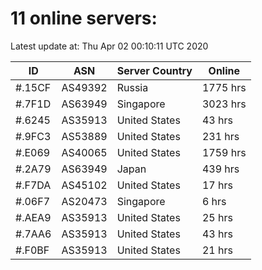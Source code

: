 # 11 online servers:

Latest update at: Thu Apr 02 00:10:11 UTC 2020

| ID | ASN | Server Country | Online |
| -- | --- | -------------- | ------ |
| #.15CF | AS49392 | Russia | 1775 hrs |
| #.7F1D | AS63949 | Singapore | 3023 hrs |
| #.6245 | AS35913 | United States | 43 hrs |
| #.9FC3 | AS53889 | United States | 231 hrs |
| #.E069 | AS40065 | United States | 1759 hrs |
| #.2A79 | AS63949 | Japan | 439 hrs |
| #.F7DA | AS45102 | United States | 17 hrs |
| #.06F7 | AS20473 | Singapore | 6 hrs |
| #.AEA9 | AS35913 | United States | 25 hrs |
| #.7AA6 | AS35913 | United States | 43 hrs |
| #.F0BF | AS35913 | United States | 21 hrs |

